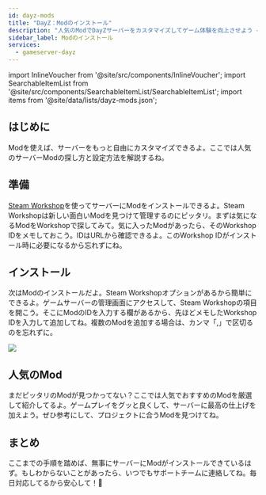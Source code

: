 ```yaml
---
id: dayz-mods
title: "DayZ：Modのインストール"
description: "人気のModでDayZサーバーをカスタマイズしてゲーム体験を向上させよう → 今すぐチェック"
sidebar_label: Modのインストール
services:
  - gameserver-dayz
---
```


import InlineVoucher from '@site/src/components/InlineVoucher';
import SearchableItemList from '@site/src/components/SearchableItemList/SearchableItemList';
import items from '@site/data/lists/dayz-mods.json';

## はじめに

Modを使えば、サーバーをもっと自由にカスタマイズできるよ。ここでは人気のサーバーModの探し方と設定方法を解説するね。

<InlineVoucher />

## 準備

[Steam Workshop](https://steamcommunity.com/app/221100/workshop/)を使ってサーバーにModをインストールできるよ。Steam Workshopは新しい面白いModを見つけて管理するのにピッタリ。まずは気になるModをWorkshopで探してみて。気に入ったModがあったら、そのWorkshop IDをメモしておこう。IDはURLから確認できるよ。このWorkshop IDがインストール時に必要になるから忘れずにね。

## インストール

次はModのインストールだよ。Steam Workshopオプションがあるから簡単にできるよ。ゲームサーバーの管理画面にアクセスして、Steam Workshopの項目を開こう。そこにModのIDを入力する欄があるから、先ほどメモしたWorkshop IDを入力して追加してね。複数のModを追加する場合は、カンマ「,」で区切るのを忘れずに。

![](https://screensaver01.zap-hosting.com/index.php/s/j8ki4CQ6MALAgcX/preview)

## 人気のMod

まだピッタリのModが見つかってない？ここでは人気でおすすめのModを厳選して紹介してるよ。ゲームプレイをグッと良くして、サーバーに最高の仕上げを加えよう。ぜひ参考にして、プロジェクトに合うModを見つけてね。

<SearchableItemList items={items} />

## まとめ

ここまでの手順を踏めば、無事にサーバーにModがインストールできているはず。もしわからないことがあったら、いつでもサポートチームに連絡してね。毎日対応してるから安心して！🙂

<InlineVoucher />